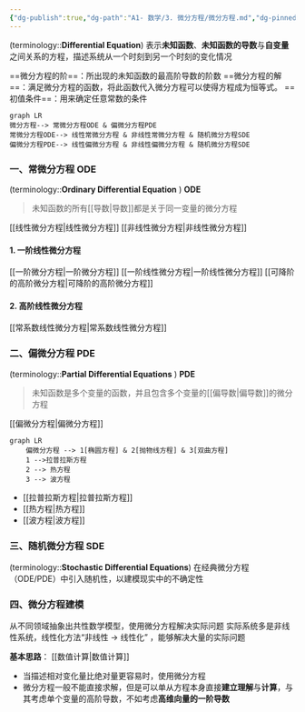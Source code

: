 ```yaml
---
{"dg-publish":true,"dg-path":"A1- 数学/3. 微分方程/微分方程.md","dg-pinned":true,"tags":["Continuous","Equation"],"permalink":"/A1- 数学/3. 微分方程/微分方程/","pinned":true,"dgPassFrontmatter":true,"noteIcon":"","created":"2024-09-04T12:41:40.000+08:00","updated":"2025-08-28T21:53:13.158+08:00"}
---
```


(terminology::**Differential Equation**)
表示**未知函数**、**未知函数的导数**与**自变量**之间关系的方程，描述系统从一个时刻到另一个时刻的变化情况

==微分方程的阶==：所出现的未知函数的最高阶导数的阶数
==微分方程的解==：满足微分方程的函数，将此函数代入微分方程可以使得方程成为恒等式。
==初值条件==：用来确定任意常数的条件


```mermaid
graph LR
微分方程--> 常微分方程ODE & 偏微分方程PDE
常微分方程ODE--> 线性常微分方程 & 非线性常微分方程 & 随机微分方程SDE
偏微分方程PDE--> 线性偏微分方程 & 非线性偏微分方程 & 随机微分方程SDE
```




### 一、常微分方程 ODE
(terminology::**Ordinary Differential Equation** )  **ODE**  
> 未知函数的所有[[导数\|导数]]都是关于同一变量的微分方程

[[线性微分方程\|线性微分方程]]
[[非线性微分方程\|非线性微分方程]]

#### 1. 一阶线性微分方程
[[一阶微分方程\|一阶微分方程]]
[[一阶线性微分方程\|一阶线性微分方程]]
[[可降阶的高阶微分方程\|可降阶的高阶微分方程]]

#### 2. 高阶线性微分方程
[[常系数线性微分方程\|常系数线性微分方程]]


### 二、偏微分方程 PDE
(terminology::**Partial Differential Equations** )  **PDE**
> 未知函数是多个变量的函数，并且包含多个变量的[[偏导数\|偏导数]]的微分方程

[[偏微分方程\|偏微分方程]]



```mermaid
graph LR
	偏微分方程 --> 1[椭圆方程] & 2[抛物线方程] & 3[双曲方程]
	1 -->拉普拉斯方程
	2 --> 热方程
	3 --> 波方程
```

-  [[拉普拉斯方程\|拉普拉斯方程]]
-  [[热方程\|热方程]]
-  [[波方程\|波方程]]


### 三、随机微分方程 SDE
(terminology::**Stochastic Differential Equations**)
在经典微分方程（ODE/PDE）中引入随机性，以建模现实中的不确定性



### 四、微分方程建模
从不同领域抽象出共性数学模型，使用微分方程解决实际问题
实际系统多是非线性系统，线性化方法“非线性 $\to$ 线性化” ，能够解决大量的实际问题

**基本思路**： [[数值计算\|数值计算]]
- 当描述相对变化量比绝对量更容易时，使用微分方程
- 微分方程一般不能直接求解，但是可以单从方程本身直接**建立理解**与**计算**，与其考虑单个变量的高阶导数，不如考虑**高维向量的一阶导数**


